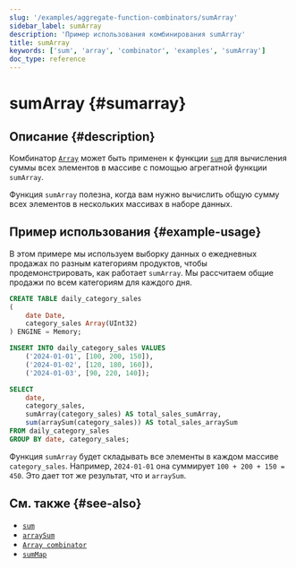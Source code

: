 ```yaml
---
slug: '/examples/aggregate-function-combinators/sumArray'
sidebar_label: sumArray
description: 'Пример использования комбинирования sumArray'
title: sumArray
keywords: ['sum', 'array', 'combinator', 'examples', 'sumArray']
doc_type: reference
---
```

# sumArray {#sumarray}

## Описание {#description}

Комбинатор [`Array`](/sql-reference/aggregate-functions/combinators#-array) 
может быть применен к функции [`sum`](/sql-reference/aggregate-functions/reference/sum) 
для вычисления суммы всех элементов в массиве с помощью агрегатной функции 
`sumArray`.

Функция `sumArray` полезна, когда вам нужно вычислить общую сумму всех элементов 
в нескольких массивах в наборе данных.

## Пример использования {#example-usage}

В этом примере мы используем выборку данных о ежедневных продажах по 
разным категориям продуктов, чтобы продемонстрировать, как работает `sumArray`. 
Мы рассчитаем общие продажи по всем категориям для каждого дня.

```sql title="Query"
CREATE TABLE daily_category_sales
(
    date Date,
    category_sales Array(UInt32)
) ENGINE = Memory;

INSERT INTO daily_category_sales VALUES
    ('2024-01-01', [100, 200, 150]),
    ('2024-01-02', [120, 180, 160]),
    ('2024-01-03', [90, 220, 140]);

SELECT 
    date,
    category_sales,
    sumArray(category_sales) AS total_sales_sumArray,
    sum(arraySum(category_sales)) AS total_sales_arraySum
FROM daily_category_sales
GROUP BY date, category_sales;
```

Функция `sumArray` будет складывать все элементы в каждом массиве `category_sales`. 
Например, `2024-01-01` она суммирует `100 + 200 + 150 = 450`. Это дает тот же результат, что и `arraySum`.

## См. также {#see-also}
- [`sum`](/sql-reference/aggregate-functions/reference/sum)
- [`arraySum`](/sql-reference/functions/array-functions#arraySum)
- [`Array combinator`](/sql-reference/aggregate-functions/combinators#-array)
- [`sumMap`](/examples/aggregate-function-combinators/sumMap)